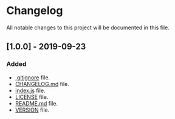 # Changelog

All notable changes to this project will be documented in this file.

## [1.0.0] - 2019-09-23

### Added

- [.gitignore](.gitignore) file.
- [CHANGELOG.md](CHANGELOG.md) file.
- [index.js](index.js) file.
- [LICENSE](LICENSE) file.
- [README.md](README.md) file.
- [VERSION](VERSION) file.
